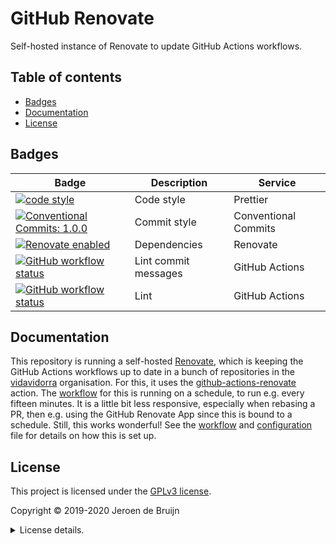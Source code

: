 # GitHub Renovate

Self-hosted instance of Renovate to update GitHub Actions workflows.

## Table of contents

- [Badges](#badges)
- [Documentation](#documentation)
- [License](#license)

## Badges

| Badge                                                                                                                                                                                                                                | Description          | Service              |
| ------------------------------------------------------------------------------------------------------------------------------------------------------------------------------------------------------------------------------------ | -------------------- | -------------------- |
| <a href="https://github.com/prettier/prettier#readme"><img alt="code style" src="https://img.shields.io/badge/code_style-prettier-ff69b4.svg?style=flat-square"></a>                                                                 | Code style           | Prettier             |
| <a href="https://conventionalcommits.org"><img alt="Conventional Commits: 1.0.0" src="https://img.shields.io/badge/Conventional%20Commits-1.0.0-yellow.svg?style=flat-square"></a>                                                   | Commit style         | Conventional Commits |
| <a href="https://renovatebot.com"><img alt="Renovate enabled" src="https://img.shields.io/badge/renovate-enabled-brightgreen.svg?style=flat-square"></a>                                                                             | Dependencies         | Renovate             |
| <a href="https://github.com/vidavidorra/.github-renovate/actions"><img alt="GitHub workflow status" src="https://img.shields.io/github/workflow/status/vidavidorra/.github-renovate/Lint%20commit%20messages?style=flat-square"></a> | Lint commit messages | GitHub Actions       |
| <a href="https://github.com/vidavidorra/.github-renovate/actions"><img alt="GitHub workflow status" src="https://img.shields.io/github/workflow/status/vidavidorra/.github-renovate/Lint?style=flat-square"></a>                     | Lint                 | GitHub Actions       |

## Documentation

This repository is running a self-hosted [Renovate](https://renovate.whitesourcesoftware.com/), which is keeping the GitHub Actions workflows up to date in a bunch of repositories in the [vidavidorra](https://github.com/vidavidorra) organisation. For this, it uses the [github-actions-renovate](https://github.com/vidavidorra/github-action-renovate) action. The [workflow](./.github/workflows/renovate.yml) for this is running on a schedule, to run e.g. every fifteen minutes. It is a little bit less responsive, especially when rebasing a PR, then e.g. using the GitHub Renovate App since this is bound to a schedule. Still, this works wonderful!
See the [workflow](./.github/workflows/renovate.yml) and [configuration](./src/config.js) file for details on how this is set up.

## License

This project is licensed under the [GPLv3 license](https://www.gnu.org/licenses/gpl.html).

Copyright © 2019-2020 Jeroen de Bruijn

<details><summary>License details.</summary>
<p>

This program is free software: you can redistribute it and/or modify
it under the terms of the GNU General Public License as published by
the Free Software Foundation, either version 3 of the License, or
(at your option) any later version.

This program is distributed in the hope that it will be useful,
but WITHOUT ANY WARRANTY; without even the implied warranty of
MERCHANTABILITY or FITNESS FOR A PARTICULAR PURPOSE. See the
GNU General Public License for more details.

You should have received a copy of the GNU General Public License
along with this program. If not, see <http://www.gnu.org/licenses/>.

The full text of the license is available in the [LICENSE](LICENSE.md) file in this repository and [online](https://www.gnu.org/licenses/gpl.html).

</details>
